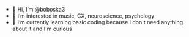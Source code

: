 - 👋 Hi, I’m @boboska3
- 👀 I’m interested in music, CX, neuroscience, psychology
- 🌱 I’m currently learning basic coding because I don't need anything about it and I'm curious 

<!---
boboska3/boboska3 is a ✨ special ✨ repository because its `README.md` (this file) appears on your GitHub profile.
You can click the Preview link to take a look at your changes.
--->
